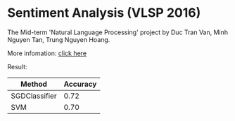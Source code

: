 # Sentiment Analysis (VLSP 2016)
The Mid-term 'Natural Language Processing' project by Duc Tran Van, Minh Nguyen Tan, Trung Nguyen Hoang.

More infomation: [click here](https://vlsp.org.vn/vlsp2016/eval/sa)

Result:

| Method        | Accuracy |
|---------------|----------|
| SGDClassifier | 0.72     |
| SVM           | 0.70     |
